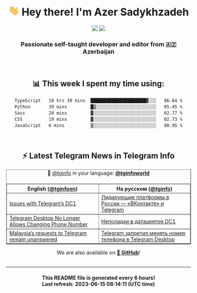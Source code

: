 <div align="center">
	<div>
		<h1>
      <img src="./assets/hi.gif" width="30px"> Hey there! I'm Azer Sadykhzadeh
    </h1>
    <img height="18" src="https://komarev.com/ghpvc/?username=sadykhzadeh&label=Views&color=2081c1&style=flat-square" />
		<a href="https://wakatime.com/Azer"> <img height="18" src="https://wakatime.com/badge/user/f80ae27a-c328-426f-a381-bc84136e2dd6.svg" /> </a>
    <h3>
      Passionate self-taught developer and editor from 🇦🇿 Azerbaijan
    </h3>
  </div>
  <br>

<h2>📊 This week I spent my time using:</h2>

<!--START_SECTION:waka-->

```txt
TypeScript   10 hrs 30 mins  █████████████████████▓░░░   86.64 %
Python       39 mins         █▒░░░░░░░░░░░░░░░░░░░░░░░   05.45 %
Sass         20 mins         ▓░░░░░░░░░░░░░░░░░░░░░░░░   02.77 %
CSS          19 mins         ▓░░░░░░░░░░░░░░░░░░░░░░░░   02.73 %
JavaScript   6 mins          ▒░░░░░░░░░░░░░░░░░░░░░░░░   00.95 %
```

<!--END_SECTION:waka-->

<br>

<h2>⚡️ Latest Telegram News in Telegram Info</h2>
  <table border>
		<tr>
			<th width="50%">English (<a href="https://t.me/tginfoen">@tginfoen</a>)</th>
			<th>На русском (<a href="https://t.me/tginfo">@tginfo</a>)</th>
		</tr>
		<caption>🚩 <a href="https://t.me/tginfo">@tginfo</a> in your language: <a href="https://t.me/tginfoworld"><b>@tginfoworld</b></a><caption/>
  <tr><td><a href="https://t.me/tginfoen/1661">Issues with Telegram’s DC1</a></td>
    <td><a href="https://t.me/tginfo/3674">Лидирующие платформы в России — «ВКонтакте» и Telegram</a></td></tr><tr><td><a href="https://t.me/tginfoen/1660">Telegram Desktop No Longer Allows Changing Phone Number</a></td>
    <td><a href="https://t.me/tginfo/3673">Неполадки в датацентре DC1 </a></td></tr><tr><td><a href="https://t.me/tginfoen/1659">Malaysia’s requests to Telegram remain unanswered</a></td>
    <td><a href="https://t.me/tginfo/3672">Telegram запретил менять номер телефона в Telegram Desktop </a></td></tr>
</table>
We are also available on <a href="https://github.com/tginfo"><b>🐙 GitHub</b></a>!
</div>

<br>
<hr>
<h4 align="center">This README file is generated <b>every 6 hours</b>!</br>Last refresh: <b>2023-06-15 08:14:11 (UTC time)</b></h4>
